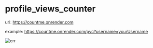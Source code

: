 # profile_views_counter

url: https://countme.onrender.com

example: https://countme.onrender.com/pvc?username=yourUsername

![err](https://countme.onrender.com/pvcb/?username=pvc_repo&color=red)
